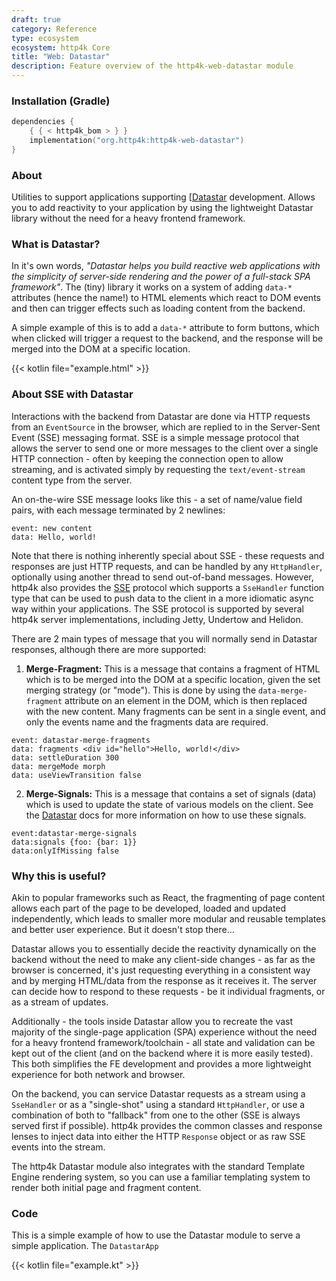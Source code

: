 ```yaml
---
draft: true
category: Reference
type: ecosystem
ecosystem: http4k Core
title: "Web: Datastar"
description: Feature overview of the http4k-web-datastar module
---
```


### Installation (Gradle)

```kotlin
dependencies {
    { { < http4k_bom > } }
    implementation("org.http4k:http4k-web-datastar")
}
```

### About

Utilities to support applications supporting [[Datastar] development. Allows you to add reactivity
to your application by using the lightweight Datastar library without the need for a heavy frontend framework.

### What is Datastar?

In it's own words, _"Datastar helps you build reactive web applications with the simplicity of server-side rendering and
the power of a full-stack SPA framework"_. The (tiny) library it works on a system of adding `data-*` attributes (hence
the
name!) to HTML elements which react to DOM events and then can trigger effects such as loading content from the backend.

A simple example of this is to add a `data-*` attribute to form buttons, which when clicked will trigger a request to
the backend, and the response will be merged into the DOM at a specific location.

{{< kotlin file="example.html" >}}

### About SSE with Datastar

Interactions with the backend from Datastar are done via HTTP requests from an `EventSource` in the browser,
which are replied to in the Server-Sent Event (SSE) messaging format. SSE is a simple message protocol that allows the
server to send one or more messages to the client over a single HTTP connection - often by keeping the connection open
to allow streaming, and is activated simply by requesting the `text/event-stream` content type from the server.

An on-the-wire SSE message looks like this - a set of name/value field pairs, with each message terminated by 2
newlines:

```
event: new content 
data: Hello, world!

```

Note that there is nothing inherently special about SSE - these requests and responses are just HTTP requests, and
can be handled by any `HttpHandler`, optionally using another thread to send out-of-band messages. However, http4k also
provides the [SSE](/ecosystem/http4k/concepts/server-sent-events/) protocol which supports a `SseHandler` function type
that can be used to push data to the client in a more idiomatic async way within your applications. The SSE protocol is
supported by several http4k server implementations, including Jetty, Undertow and Helidon.

There are 2 main types of message that you will normally send in Datastar responses, although there are more supported:

1. **Merge-Fragment:** This is a message that contains a fragment of HTML which is to be merged into the DOM at a
   specific location, given the set merging strategy (or "mode"). This is done by using the `data-merge-fragment`
   attribute on an element in the DOM, which is then replaced with the new content. Many fragments can be sent in a
   single event, and only the events name and the fragments data are required.

```
event: datastar-merge-fragments
data: fragments <div id="hello">Hello, world!</div>
data: settleDuration 300
data: mergeMode morph
data: useViewTransition false

```

2. **Merge-Signals:** This is a message that contains a set of signals (data) which is used to update the state of
   various models on the client. See the [Datastar] docs for more information on how to use these signals.

```
event:datastar-merge-signals
data:signals {foo: {bar: 1}}
data:onlyIfMissing false

```

### Why this is useful?

Akin to popular frameworks such as React, the fragmenting of page content allows each part of the page to be developed,
loaded and updated independently, which leads to smaller more modular and reusable templates and better user experience.
But it doesn't stop there...

Datastar allows you to essentially decide the reactivity dynamically on the backend without the need to make any
client-side changes -
as far as the browser is concerned, it's just requesting everything in a consistent way and by merging HTML/data from
the response as it receives it. The server can decide how to respond to these requests - be it individual fragments, or
as a stream of updates.

Additionally - the tools inside Datastar allow you to recreate the vast majority of the single-page application (SPA)
experience without the need for a heavy frontend framework/toolchain - all state and validation can be kept out of the
client (and on the backend where it is more easily tested). This both simplifies the FE development and provides a more
lightweight experience for both network and browser.

On the backend, you can service Datastar requests as a stream using a `SseHandler` or as a "single-shot" using a
standard `HttpHandler`, or use a combination of both to "fallback" from one to the other (SSE is always served first if
possible). http4k provides the common classes and response lenses to inject data into either the HTTP `Response` object
or as raw SSE events into the stream.

The http4k Datastar module also integrates with the standard Template Engine rendering system, so you can use a familiar 
templating system to render both initial page and fragment content.

### Code

This is a simple example of how to use the Datastar module to serve a simple application. The `DatastarApp`

{{< kotlin file="example.kt" >}}


[Datastar]: https://data-star.dev
